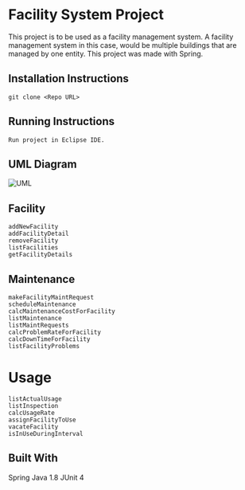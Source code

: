 # Facility System Project 

This project is to be used as a facility management system. A facility management system in this case, would be multiple buildings that are managed by one entity. This project was made with Spring.



## Installation Instructions
```
git clone <Repo URL> 
```

## Running Instructions

```
Run project in Eclipse IDE.
```

## UML Diagram
![UML](https://raw.githubusercontent.com/MahaBKT/Facility-System/master/Documents/UML.png)

## Facility
```
addNewFacility
addFacilityDetail
removeFacility
listFacilities
getFacilityDetails
```
## Maintenance
```
makeFacilityMaintRequest
scheduleMaintenance
calcMaintenanceCostForFacility
listMaintenance
listMaintRequests
calcProblemRateForFacility
calcDownTimeForFacility
listFacilityProblems
```
# Usage
```
listActualUsage
listInspection
calcUsageRate
assignFacilityToUse
vacateFacility
isInUseDuringInterval
```


## Built With
Spring
Java 1.8
JUnit 4
